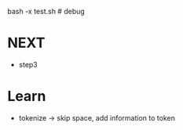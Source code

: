bash -x test.sh # debug

# NEXT
- step3

# Learn
- tokenize -> skip space, add information to token

